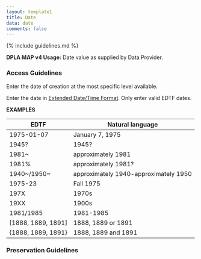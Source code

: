 ```yaml
---
layout: template1
title: Date
data: date
comments: false
---
```


{% include guidelines.md %}

**DPLA MAP v4 Usage:** Date value as supplied by Data Provider.

### Access Guidelines

Enter the date of creation at the most specific level available.

Enter the date in [Extended Date/Time Format](http://www.loc.gov/standards/datetime/iso-tc154-wg5_n0039_iso_wd_8601-2_2016-02-16.pdf). Only enter valid EDTF dates.

__EXAMPLES__

EDTF | Natural language
------|---------
1975-01-07  | January 7, 1975
1945? | 1945?
1981~ | approximately 1981
1981% | approximately 1981?
1940~/1950~ | approximately 1940-approximately 1950
1975-23 | Fall 1975
197X | 1970s
19XX | 1900s
1981/1985 | 1981-1985
[1888, 1889, 1891] | 1888, 1889 or 1891
{1888, 1889, 1891} | 1888, 1889 and 1891


### Preservation Guidelines
